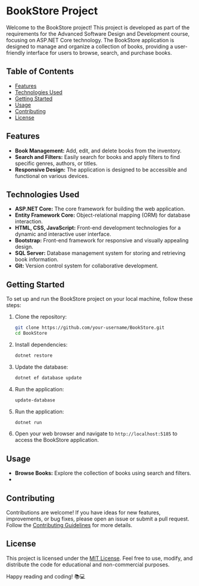 # BookStore Project

Welcome to the BookStore project! This project is developed as part of the requirements for the Advanced Software Design and Development course, focusing on ASP.NET Core technology. The BookStore application is designed to manage and organize a collection of books, providing a user-friendly interface for users to browse, search, and purchase books.

## Table of Contents
- [Features](#features)
- [Technologies Used](#technologies-used)
- [Getting Started](#getting-started)
- [Usage](#usage)
- [Contributing](#contributing)
- [License](#license)

## Features
- **Book Management:** Add, edit, and delete books from the inventory.
- **Search and Filters:** Easily search for books and apply filters to find specific genres, authors, or titles.
- **Responsive Design:** The application is designed to be accessible and functional on various devices.

## Technologies Used
- **ASP.NET Core:** The core framework for building the web application.
- **Entity Framework Core:** Object-relational mapping (ORM) for database interaction.
- **HTML, CSS, JavaScript:** Front-end development technologies for a dynamic and interactive user interface.
- **Bootstrap:** Front-end framework for responsive and visually appealing design.
- **SQL Server:** Database management system for storing and retrieving book information.
- **Git:** Version control system for collaborative development.

## Getting Started
To set up and run the BookStore project on your local machine, follow these steps:

1. Clone the repository:
   ```bash
   git clone https://github.com/your-username/BookStore.git
   cd BookStore
   ```

2. Install dependencies:
   ```bash
   dotnet restore
   ```

3. Update the database:
   ```bash
   dotnet ef database update
   ```
4. Run the application:
   ```bash
   update-database
   ```

5. Run the application:
   ```bash
   dotnet run
   ```
   

5. Open your web browser and navigate to `http://localhost:5185` to access the BookStore application.

## Usage
- **Browse Books:** Explore the collection of books using search and filters.
- 

## Contributing
Contributions are welcome! If you have ideas for new features, improvements, or bug fixes, please open an issue or submit a pull request. Follow the [Contributing Guidelines](CONTRIBUTING.md) for more details.

## License
This project is licensed under the [MIT License](LICENSE.md). Feel free to use, modify, and distribute the code for educational and non-commercial purposes.

Happy reading and coding! 📚💻
